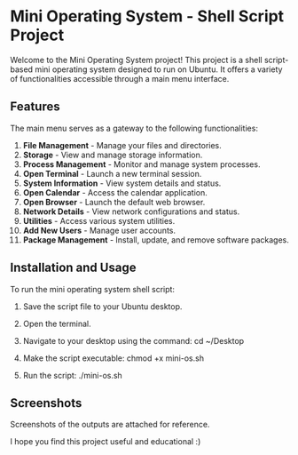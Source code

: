 # Mini Operating System - Shell Script Project

Welcome to the Mini Operating System project! This project is a shell script-based mini operating system designed to run on Ubuntu. It offers a variety of functionalities accessible through a main menu interface.

## Features

The main menu serves as a gateway to the following functionalities:

1. **File Management** - Manage your files and directories.
2. **Storage** - View and manage storage information.
3. **Process Management** - Monitor and manage system processes.
4. **Open Terminal** - Launch a new terminal session.
5. **System Information** - View system details and status.
6. **Open Calendar** - Access the calendar application.
7. **Open Browser** - Launch the default web browser.
8. **Network Details** - View network configurations and status.
9. **Utilities** - Access various system utilities.
10. **Add New Users** - Manage user accounts.
11. **Package Management** - Install, update, and remove software packages.

## Installation and Usage

To run the mini operating system shell script:

1. Save the script file to your Ubuntu desktop.
2. Open the terminal.
3. Navigate to your desktop using the command: 
    cd ~/Desktop
    
4. Make the script executable:
    chmod +x mini-os.sh

5. Run the script:
    ./mini-os.sh
    

## Screenshots

Screenshots of the outputs are attached for reference.

I hope you find this project useful and educational :)
